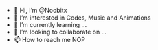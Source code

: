 - 👋 Hi, I’m @Noobitx
- 👀 I’m interested in Codes, Music and Animations
- 🌱 I’m currently learning ...
- 💞️ I’m looking to collaborate on ...
- 📫 How to reach me NOP

<!---
Noobitx/Noobitx is a ✨ special ✨ repository because its `README.md` (this file) appears on your GitHub profile.
You can click the Preview link to take a look at your changes.
--->
